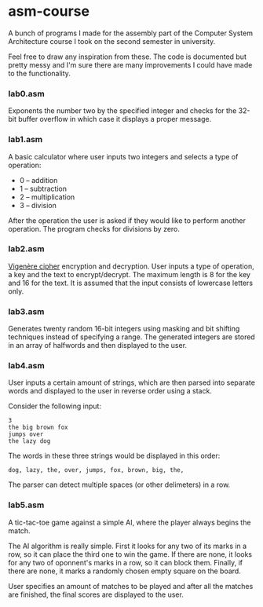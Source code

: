 # asm-course
A bunch of programs I made for the assembly part of the Computer System Architecture course I took on the second semester in university.

Feel free to draw any inspiration from these. The code is documented but pretty messy and I'm sure there are many improvements I could have made to the functionality.

### lab0.asm
Exponents the number two by the specified integer and checks for the 32-bit buffer overflow in which case it displays a proper message.

### lab1.asm
A basic calculator where user inputs two integers and selects a type of operation:

- 0 &ndash; addition
- 1 &ndash; subtraction
- 2 &ndash; multiplication
- 3 &ndash; division

After the operation the user is asked if they would like to perform another operation. The program checks for divisions by zero.

### lab2.asm
[Vigenère cipher](https://en.wikipedia.org/wiki/Vigenère_cipher) encryption and decryption. User inputs a type of operation, a key and the text to encrypt/decrypt. The maximum length is 8 for the key and 16 for the text. It is assumed that the input consists of lowercase letters only.

### lab3.asm
Generates twenty random 16-bit integers using masking and bit shifting techniques instead of specifying a range. The generated integers are stored in an array of halfwords and then displayed to the user.

### lab4.asm
User inputs a certain amount of strings, which are then parsed into separate words and displayed to the user in reverse order using a stack.

Consider the following input:

```
3
the big brown fox
jumps over
the lazy dog
```

The words in these three strings would be displayed in this order:

```
dog, lazy, the, over, jumps, fox, brown, big, the, 
```

The parser can detect multiple spaces (or other delimeters) in a row.

### lab5.asm
A tic-tac-toe game against a simple AI, where the player always begins the match.

The AI algorithm is really simple. First it looks for any two of its marks in a row, so it can place the third one to win the game. If there are none, it looks for any two of oponnent's marks in a row, so it can block them. Finally, if there are none, it marks a randomly chosen empty square on the board.

User specifies an amount of matches to be played and after all the matches are finished, the final scores are displayed to the user.
